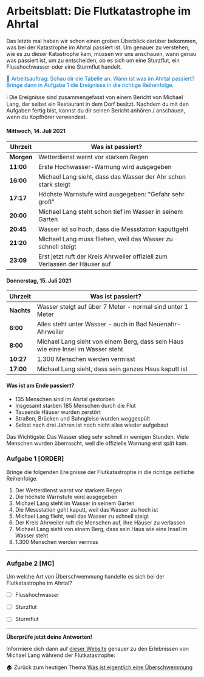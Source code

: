 # Arbeitsblatt: Die Flutkatastrophe im Ahrtal

Das letzte mal haben wir schon einen groben Überblick darüber bekommen, was bei der Katastrophe im Ahrtal passiert ist. Um genauer zu verstehen, wie es zu dieser Katastrophe kam, müssen wir uns anschauen, wann genau was passiert ist, um zu entscheiden, ob es sich um eine Sturzflut, ein Flusshochwasser oder eine Sturmflut handelt. 

<span style="color:rgb(0, 112, 192)">📝 Arbeitsauftrag: Schau dir die Tabelle an: Wann ist was im Ahrtal passiert? Bringe dann in Aufgabe 1 die Ereignisse in die richtige Reihenfolge. </span>

ℹ️ Die Ereignisse sind zusammengefasst von einem Bericht von Michael Lang, der selbst ein Restaurant in dem Dorf besitzt. Nachdem du mit den Aufgaben fertig bist, kannst du dir seinen Bericht anhören / anschauen, wenn du Kopfhörer verwendest. 

#### Mittwoch, 14. Juli 2021

|Uhrzeit|Was ist passiert?|
|---|---|
|**Morgen**|Wetterdienst warnt vor starkem Regen|
|**11:00**|Erste Hochwasser-Warnung wird ausgegeben|
|**16:00**|Michael Lang sieht, dass das Wasser der Ahr schon stark steigt|
|**17:17**|Höchste Warnstufe wird ausgegeben: "Gefahr sehr groß"|
|**20:00**|Michael Lang steht schon tief im Wasser in seinem Garten|
|**20:45**|Wasser ist so hoch, dass die Messstation kaputtgeht|
|**21:20**|Michael Lang muss fliehen, weil das Wasser zu schnell steigt|
|**23:09**|Erst jetzt ruft der Kreis Ahrweiler offiziell zum Verlassen der Häuser auf|

#### Donnerstag, 15. Juli 2021

|Uhrzeit|Was ist passiert?|
|---|---|
|**Nachts**|Wasser steigt auf über 7 Meter - normal sind unter 1 Meter|
|**6:00**|Alles steht unter Wasser - auch in Bad Neuenahr-Ahrweiler|
|**8:00**|Michael Lang sieht von einem Berg, dass sein Haus wie eine Insel im Wasser steht|
|**10:27**|1.300 Menschen werden vermisst|
|**17:00**|Michael Lang sieht, dass sein ganzes Haus kaputt ist|

#### Was ist am Ende passiert?

- 135 Menschen sind im Ahrtal gestorben
- Insgesamt starben 185 Menschen durch die Flut
- Tausende Häuser wurden zerstört
- Straßen, Brücken und Bahngleise wurden weggespült
- Selbst nach drei Jahren ist noch nicht alles wieder aufgebaut

Das Wichtigste: Das Wasser stieg sehr schnell in wenigen Stunden. Viele Menschen wurden überrascht, weil die offizielle Warnung erst spät kam.

### Aufgabe 1 [ORDER]
Bringe die folgenden Ereignisse der Flutkatastrophe in die richtige zeitliche Reihenfolge.

1. Der Wetterdienst warnt vor starkem Regen
2. Die höchste Warnstufe wird ausgegeben
3. Michael Lang steht im Wasser in seinem Garten
4. Die Messstation geht kaputt, weil das Wasser zu hoch ist
5. Michael Lang flieht, weil das Wasser zu schnell steigt
6. Der Kreis Ahrweiler ruft die Menschen auf, ihre Häuser zu verlassen
7. Michael Lang sieht von einem Berg, dass sein Haus wie eine Insel im Wasser steht
8. 1.300 Menschen werden vermiss

---

### Aufgabe 2 [MC]
Um welche Art von Überschwemmung handelte es sich bei der Flutkatastrophe im Ahrtal? 

- [ ] Flusshochwasser
- [ ] Sturzflut
- [ ] Sturmflut


---

**Überprüfe jetzt deine Antworten!**

Informiere dich dann auf [dieser Website]( https://reportage.wdr.de/chronik-ahrtal-hochwasser-katastrophe) genauer zu den Erlebnissen von Michael Lang während der Flutkatastrophe:


🏠 Zurück zum heutigen Thema [Was ist eigentlich eine Überschwemmung](../../Was%20ist%20eigentlich%20eine%20Überschwemmung)
